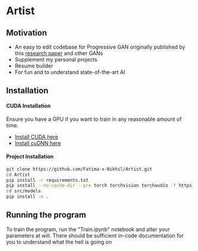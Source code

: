 # Artist
## Motivation
- An easy to edit codebase for Progressive GAN originally published by this [research paper][Progressive GAN Research Paper] and other GANs
- Supplement my personal projects
- Resume builder
- For fun and to understand state-of-the-art AI

## Installation
#### CUDA Installation
Ensure you have a GPU if you want to train in any reasonable amount of time.
- [Install CUDA here][CUDA Install]
- [Install cuDNN here][cuDNN Install]
#### Project Installation
```sh
git clone https://github.com/Fatima-x-Nikhil/Artist.git
cd Artist
pip install -r requirements.txt
pip install --no-cache-dir --pre torch torchvision torchaudio -f https://download.pytorch.org/whl/nightly/cu112/torch_nightly.html
cd src/models
pip install -e .
```

## Running the program
To train the program, run the "Train.ipynb" notebook and alter your parameters at will.
There should be sufficient in-code documentation for you to understand what the hell is going on

   [CUDA Install]: <https://developer.nvidia.com/cuda-downloads>
   [cuDNN Install]: <https://docs.nvidia.com/deeplearning/cudnn/install-guide/index.html>
   [Progressive GAN Research Paper]: <https://arxiv.org/abs/1710.10196>